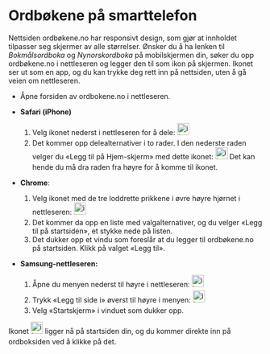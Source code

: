# Ordbøkene på smarttelefon
Nettsiden ordbøkene.no har responsivt design, som gjør at innholdet tilpasser seg skjermer av alle størrelser. Ønsker du å ha lenken til _Bokmålsordboka_ og _Nynorskordboka_ på mobilskjermen din, søker du opp ordbøkene.no i nettleseren og legger den til som ikon på skjermen. Ikonet ser ut som en app, og du kan trykke deg rett inn på nettsiden, uten å gå veien om nettleseren.


*   Åpne forsiden av ordbokene.no i nettleseren.
*   **Safari (iPhone)**
    1.  Velg ikonet nederst i nettleseren for å dele: <img style="display:inline; margin-bottom: .5em" alt="ikon" src="/icons/MaterialSymbolsIosShareRounded.svg" width="24" height="24">
    2.  Det kommer opp delealternativer i to rader. I den nederste raden velger du «Legg til på Hjem-skjerm» med dette ikonet: <img style="display:inline; margin-bottom: .5em" alt="ikon" src="/icons/MaterialSymbolsAddBoxRounded.svg" width="24" height="24"> Det kan hende du må dra raden fra høyre for å komme til ikonet.



* **Chrome**:
    1.  Velg ikonet med de tre loddrette prikkene i øvre høyre hjørnet i nettleseren: <img style="display:inline; margin-bottom: .5em" alt="icon" src="https://api.iconify.design/bi:three-dots-vertical.svg" width="24" height="24">
    2.  Det kommer da opp en liste med valgalternativer, og du velger «Legg til på startsiden», et stykke nede på listen.
    3.  Det dukker opp et vindu som foreslår at du legger til ordbøkene.no på startsiden. Klikk på valget «Legg til».


* **Samsung-nettleseren:**
    1.  Åpne du menyen nederst til høyre i nettleseren: <img style="display:inline; margin-bottom: .5em" alt="ikon" src="/icons/SystemUiconsMenuHamburger.svg" width="24" height="24">
    2.  Trykk «Legg til side i» øverst til høyre i menyen: <img style="display:inline; margin-bottom: .5em" alt="ikon" src="/icons/SystemUiconsPlus.svg" width="24" height="24">
    3.  Velg «Startskjerm» i vinduet som dukker opp.

Ikonet <img style="display:inline; margin-bottom: .5em" alt="ikon" src="/favicon.ico" width="24" height="24"> ligger nå på startsiden din, og du kommer direkte inn på ordboksiden ved å klikke på det. 